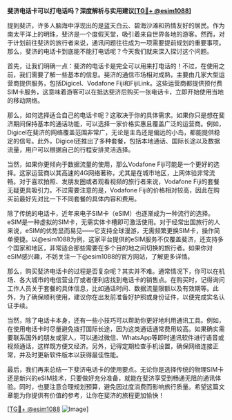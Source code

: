 **斐济电话卡可以打电话吗？深度解析与实用建议[[TG💪+ @esim1088](https://t.me/s/esim1088)]**

提到斐济，许多人脑海中浮现出的是蓝天白云、碧海沙滩和热情友好的居民。作为南太平洋上的明珠，斐济是一个度假天堂，吸引着来自世界各地的游客。然而，对于计划前往斐济的旅行者来说，通讯问题往往成为一项需要提前规划的重要事项。那么，斐济的电话卡到底能不能打电话呢？今天我们就来深入探讨这个问题。

首先，让我们明确一点：斐济的电话卡是完全可以用来打电话的！不过，在使用之前，我们需要了解一些基本的信息。斐济的通信市场相对成熟，主要由几家大型运营商提供服务，包括Digicel、Vodafone Fiji和FijiLink。这些运营商都提供预付费SIM卡服务，这意味着游客可以在抵达斐济后购买一张电话卡，立即开始使用当地的移动网络。

那么，如何选择适合自己的电话卡呢？这取决于你的具体需求。如果你只是想在斐济期间保持基本的通话功能，可以选择一家价格实惠且覆盖广泛的运营商。例如，Digicel在斐济的网络覆盖范围非常广，无论是主岛还是偏远的小岛，都能提供稳定的信号。此外，Digicel还推出了多种套餐，包括本地通话、国际长途以及数据流量，用户可以根据自己的行程安排灵活选择。

当然，如果你更倾向于数据流量的使用，那么Vodafone Fiji可能是一个更好的选择。这家运营商以其高速的4G网络著称，尤其是在城市地区，上网体验非常流畅。对于喜欢拍照、发朋友圈或者观看视频的旅行者来说，Vodafone Fiji的套餐无疑更具吸引力。不过需要注意的是，Vodafone Fiji的价格相对较高，因此在购买前最好先对比一下不同套餐的具体内容和费用。

除了传统的电话卡，近年来电子SIM卡（eSIM）也逐渐成为一种流行的选择。eSIM是一种虚拟的SIM卡，无需实体卡槽即可激活使用。对于经常出国旅行的人来说，eSIM的优势显而易见——它支持全球漫游，无需频繁更换SIM卡，操作简单便捷。以@esim1088为例，这家平台提供的eSIM服务不仅覆盖斐济，还支持多个国家和地区，非常适合那些需要在多个目的地之间切换的旅行者。如果你对eSIM感兴趣，不妨关注一下@esim1088的官方网站，了解更多详情。

那么，购买斐济电话卡的过程是否复杂呢？其实并不难。通常情况下，你可以在机场、各大城市的电信营业厅或者便利店找到电话卡的销售点。在购买时，记得询问工作人员关于套餐的具体信息，比如通话时间、数据流量限额以及有效期等。此外，为了确保顺利使用，建议你在出发前准备好护照或身份证件，以便完成实名认证手续。

当然，除了电话卡本身，还有一些小技巧可以帮助你更好地利用通讯工具。例如，在使用电话卡时尽量避免拨打国际长途，因为这类通话通常费用较高。如果确实需要联系国外的朋友或家人，可以通过微信、WhatsApp等即时通讯软件进行语音或视频通话，这样既方便又经济。另外，记得定期检查手机设置，确保网络连接正常，并及时更新软件版本以获得最佳性能。

最后，我们再来总结一下斐济电话卡的使用要点。无论你是选择传统的物理SIM卡还是新兴的eSIM技术，只要做好充分准备，就能在斐济享受到畅通无阻的通讯体验。同时，也要注意合理规划预算，避免因过度消费而影响旅行质量。希望这篇文章能为你提供有价值的参考，让你在斐济的旅程更加愉快！

[[TG💪+ @esim1088](https://t.me/s/esim1088) ![Image](https://i.postimg.cc/4NQfJmqS/Snipaste-2025-05-13-00-14-12.png)]